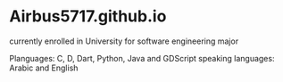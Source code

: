 # Airbus5717.github.io

currently enrolled in University for software engineering major

Planguages: C, D, Dart, Python, Java and GDScript
speaking languages: Arabic and English 

